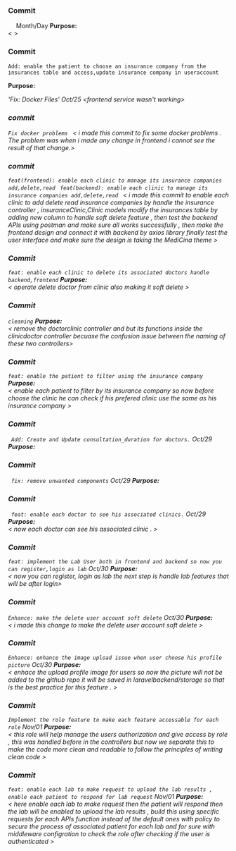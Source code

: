 ### Commit

`  ` Month/Day
**Purpose:**  
< >

### Commit

`Add: enable the patient to choose an insurance company from the insurances table and access,update insurance company in useraccount`

**Purpose:**  
<i made this commit to enable the patient to add insurance company when they in register form also he will be able to modify or delete the associated insurance comapny from the user account pag.>

'Fix: Docker Files' Oct/25
<frontend service wasn't working>

### commit

`Fix docker problems `
< i made this commit to fix some docker problems . The problem was when i made any change in frontend i cannot see the result of that change.>

### commit

`feat(frontend): enable each clinic to manage its insurance companies add,delete,read `
`feat(backend): enable each clinic to manage its insurance companies add,delete,read `
< i made this commit to enable each clinic to add delete read insurance companies by handle the insurance controller , insuranceClinic,Clinic models modify the insurances table by adding new column to handle soft delete feature , then test the backend APIs using postman and make sure all works successfully , then make the frontend design and connect it with backend by axios library finally test the user interface and make sure the design is taking the MediCina theme >

### Commit

`feat: enable each clinic to delete its associated doctors handle backend,frontend`
**Purpose:**  
< operate delete doctor from clinic also making it soft delete >

### Commit

`cleaning`
**Purpose:**  
< remove the doctorclinic controller and but its functions inside the clinicdoctor controller becuase the confusion issue between the naming of these two controllers>

### Commit

`feat: enable the patient to filter using the insurance company`
**Purpose:**  
< enable each patient to filter by its insurance company so now before choose the clinic he can check if his prefered clinic use the same as his insurance company >

### Commit

` Add: Create and Update consultation_duration for doctors.` Oct/29
**Purpose:**
<Purpose is clear>

### Commit

` fix: remove unwanted components` Oct/29
**Purpose:**
<Caused a failure on server launch>


### Commit

` feat: enable each doctor to see his associated clinics.` Oct/29
**Purpose:**  
< now each doctor can see his associated clinic . >


### Commit

` feat: implement the Lab User both in frontend and backend so now you can register,login as lab ` Oct/30
**Purpose:**  
< now you can register, login as lab the next step is handle lab features that will be after login>


### Commit

` Enhance: make the delete user account soft delete ` Oct/30
**Purpose:**  
< i made this change to make the delete user account soft delete >


### Commit

` Enhance: enhance the image upload issue when user choose his profile picture ` Oct/30
**Purpose:**  
< enhace the upload profile image for users so now the picture will not be added to the github repo it will be saved in laravelbackend/storage so that is the best practice for this feature . >


### Commit

` Implement the role feature to make each feature accessable for each role ` Nov/01
**Purpose:**  
< this role will help manage the users authorization and give access by role , this was handled before in the controllers but now we separate this to make the code more clean and readable to follow the principles of writing clean code >


### Commit

` feat: enable each lab to make request to upload the lab results , enable each patient to respond for lab request ` Nov/01
**Purpose:**  
< here enable each lab to make request then the patient will respond then the lab will be enabled to upload the lab results , build this using specific requests for each APIs function instead of the default ones with policy to secure the process of associated patient for each lab and for sure with middleware configration to check the role after checking if the user is authenticated >
